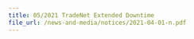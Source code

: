 ```yaml
---
title: 05/2021 TradeNet Extended Downtime
file_url: /news-and-media/notices/2021-04-01-n.pdf
---
```

